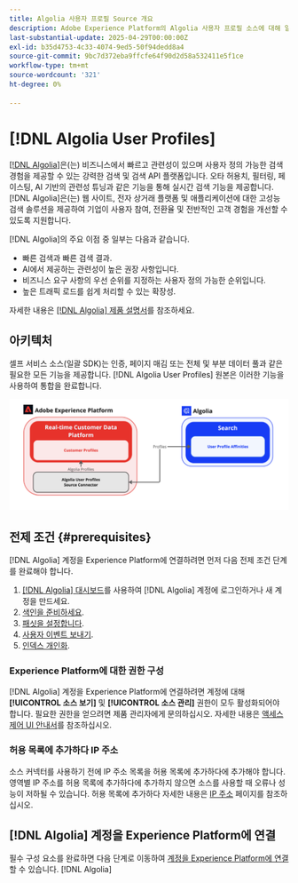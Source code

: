 ```yaml
---
title: Algolia 사용자 프로필 Source 개요
description: Adobe Experience Platform의 Algolia 사용자 프로필 소스에 대해 알아보기
last-substantial-update: 2025-04-29T00:00:00Z
exl-id: b35d4753-4c33-4074-9ed5-50f94dedd8a4
source-git-commit: 9bc7d372eba9ffcfe64f90d2d58a532411e5f1ce
workflow-type: tm+mt
source-wordcount: '321'
ht-degree: 0%

---
```


# [!DNL Algolia User Profiles]

[[!DNL Algolia]](https://www.algolia.com/)은(는) 비즈니스에서 빠르고 관련성이 있으며 사용자 정의 가능한 검색 경험을 제공할 수 있는 강력한 검색 및 검색 API 플랫폼입니다. 오타 허용치, 필터링, 페이스팅, AI 기반의 관련성 튜닝과 같은 기능을 통해 실시간 검색 기능을 제공합니다. [!DNL Algolia]은(는) 웹 사이트, 전자 상거래 플랫폼 및 애플리케이션에 대한 고성능 검색 솔루션을 제공하여 기업이 사용자 참여, 전환율 및 전반적인 고객 경험을 개선할 수 있도록 지원합니다.

[!DNL Algolia]의 주요 이점 중 일부는 다음과 같습니다.

* 빠른 검색과 빠른 검색 결과.
* AI에서 제공하는 관련성이 높은 권장 사항입니다.
* 비즈니스 요구 사항의 우선 순위를 지정하는 사용자 정의 가능한 순위입니다.
* 높은 트래픽 로드를 쉽게 처리할 수 있는 확장성.

자세한 내용은 [[!DNL Algolia] 제품 설명서](https://resources.algolia.com/)를 참조하세요.

## 아키텍처

셀프 서비스 소스(일괄 SDK)는 인증, 페이지 매김 또는 전체 및 부분 데이터 풀과 같은 필요한 모든 기능을 제공합니다. [!DNL Algolia User Profiles] 원본은 이러한 기능을 사용하여 통합을 완료합니다.

![Algolia 및 Experience Platform 통합의 아키텍처](../../images/tutorials/create/algolia/user-profiles/algolia-aep-user-profiles-arch.png)

## 전제 조건 {#prerequisites}

[!DNL Algolia] 계정을 Experience Platform에 연결하려면 먼저 다음 전제 조건 단계를 완료해야 합니다.

1. [[!DNL Algolia] 대시보드](https://dashboard.algolia.com/users/sign_up)를 사용하여 [!DNL Algolia] 계정에 로그인하거나 새 계정을 만드세요.
2. [색인을 준비하세요](https://www.algolia.com/doc/guides/sending-and-managing-data/prepare-your-data/in-depth/prepare-data-in-depth/).
3. [패싯을 설정합니다](https://www.algolia.com/doc/guides/managing-results/refine-results/faceting/).
4. [사용자 이벤트 보내기](https://www.algolia.com/doc/guides/sending-events/getting-started/).
5. [인덱스 개인화](https://www.algolia.com/doc/guides/personalization/advanced-personalization/configure/setup/indices/).

### Experience Platform에 대한 권한 구성

[!DNL Algolia] 계정을 Experience Platform에 연결하려면 계정에 대해 **[!UICONTROL 소스 보기]** 및 **[!UICONTROL 소스 관리]** 권한이 모두 활성화되어야 합니다. 필요한 권한을 얻으려면 제품 관리자에게 문의하십시오. 자세한 내용은 [액세스 제어 UI 안내서](../../../access-control/abac/ui/permissions.md)를 참조하십시오.

### 허용 목록에 추가하다 IP 주소

소스 커넥터를 사용하기 전에 IP 주소 목록을 허용 목록에 추가하다에 추가해야 합니다. 영역별 IP 주소를 허용 목록에 추가하다에 추가하지 않으면 소스를 사용할 때 오류나 성능이 저하될 수 있습니다. 허용 목록에 추가하다 자세한 내용은 [IP 주소](../../ip-address-allow-list.md) 페이지를 참조하십시오.

## [!DNL Algolia] 계정을 Experience Platform에 연결

필수 구성 요소를 완료하면 다음 단계로 이동하여 [계정을 Experience Platform에 연결](../../tutorials/ui/create/data-partners/algolia-user-profiles.md)할 수 있습니다. [!DNL Algolia] 

